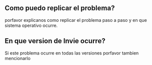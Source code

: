 ## Como puedo replicar el problema?
porfavor explicanos como replicar el problema paso a paso y en que sistema operativo ocurre.
## En que version de Invie ocurre?
Si este problema ocurre en todas las versiones porfavor tambien mencionarlo
